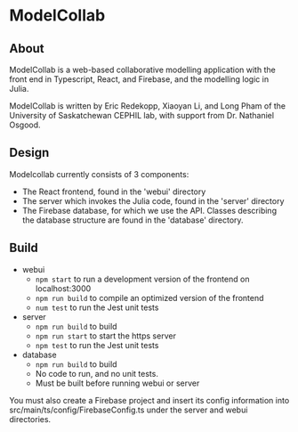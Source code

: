 # ModelCollab

## About

ModelCollab is a web-based collaborative modelling application with
the front end in Typescript, React, and Firebase, and the modelling
logic in Julia.

ModelCollab is written by Eric Redekopp, Xiaoyan Li, and Long Pham of the
University of Saskatchewan CEPHIL lab, with support from Dr. Nathaniel
Osgood.

## Design

Modelcollab currently consists of 3 components:
- The React frontend, found in the 'webui' directory
- The server which invokes the Julia code, found in the 'server' directory
- The Firebase database, for which we use the API. Classes describing the database structure are found in the 'database' directory. 

## Build
- webui
  - `npm start` to run a development version of the frontend on localhost:3000
  - `npm run build` to compile an optimized version of the frontend
  - `num test` to run the Jest unit tests
- server
  - `npm run build` to build
  - `npm run start` to start the https server
  - `npm test` to run the Jest unit tests
- database
  - `npm run build` to build
  - No code to run, and no unit tests. 
  - Must be built before running webui or server
  
You must also create a Firebase project and insert its config information into src/main/ts/config/FirebaseConfig.ts under the server and webui directories.
